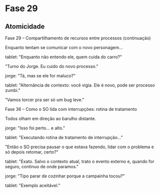 # Fase 29

## Atomicidade

Fase 29 – Compartilhamento de recursos entre processos (continuação)

Enquanto tentam se comunicar com o novo personagem...

tablet: "Enquanto não entendo ele, quem cuida do carro?"

"Turno do Jorge. Eu cuido do novo processo."

jorge: "Tá, mas se ele for maluco?"

tablet: "Alternância de contexto: você vigia. Ele é novo, pode ser processo zumbi."

"Vamos torcer pra ser só um bug leve."

Fase 36 – Como o SO lida com interrupções: rotina de tratamento

Todos olham em direção ao barulho distante.

jorge: "Isso foi perto... e alto."

tablet: "Executando rotina de tratamento de interrupção..."

"Então o SO precisa pausar o que estava fazendo, lidar com o problema e só depois retomar, certo?"

tablet: "Exato. Salvo o contexto atual, trato o evento externo e, quando for seguro, continuo de onde paramos."

jorge: "Tipo parar de cozinhar porque a campainha tocou?"

tablet: "Exemplo aceitável."

